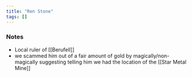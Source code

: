 ```yaml
---
title: "Ren Stone"
tags: []
---
```


### Notes

- Local ruler of [[Berufell]]
- we scammed him out of a fair amount of gold by magically/non-magically suggesting telling him we had the location of the [[Star Metal Mine]]
